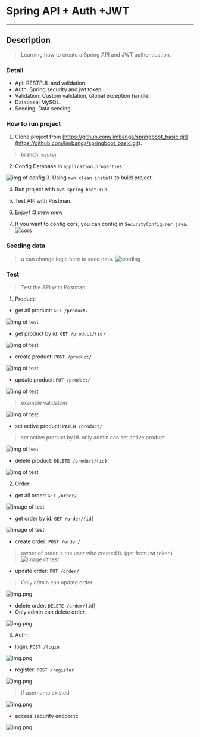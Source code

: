 # Spring API + Auth +JWT

---
## Description
> Learning how to create a Spring API and JWT authentication.
### Detail
- Api: RESTFUL and validation.
- Auth: Spring security and jwt token.
- Validation: Custom validation, Global exception handler.
- Database: MySQL.
- Seeding: Data seeding.

### How to run project
1. Clone project from [https://github.com/limbanga/springboot_basic.git](https://github.com/limbanga/springboot_basic.git).
> branch: `master`
2. Config Database in `application.properties`.

![img of config](previews/config.png)
3. Using `mvn clean install` to build project.

4. Run project with `mvn spring-boot:run`.

6. Test API with Postman.

7. Enjoy! :3 mew mew

8. If you want to config cors, you can config in `SecurityConfigurer.java`.
![cors](previews/cors.png)

### Seeding data 
> u can change logic here to seed data.
![seeding](previews/seeding.png)
### Test

> Test the API with Postman.
1. Product:
- get all product: `GET /product/`

![img of test](previews/product_get_all.png)

- get product by id: `GET /product/{id}`

![img of test](previews/product_get_by_id.png)

- create product: `POST /product/`

![img of test](previews/product_create.png)

- update product: `PUT /product/`

![img of test](previews/product_update.png)
> example validation
>
![img of test](previews/product_update_validation.png)

- set active product: `PATCH /product/`
> set active product by id. only admin can set active product. 

![img of test](previews/product_patch.png)

- delete product: `DELETE /product/{id}`

![img of test](previews/product_delete.png)

2. Order:
- get all order: `GET /order/`

![image of test](previews/order_get_all.png)

- get order by id: `GET /order/{id}`

![image of test](previews/order_get_by_id.png)

- create order: `POST /order/`
> owner of order is the user who created it. (get from jwt token)
![image of test](previews/order_create.png)

- update order: `PUT /order/`
> Only admin can update order.
> 
![img.png](previews/order_update.png)

- delete order: `DELETE /order/{id}`
- Only admin can delete order.

![img.png](previews/order_delete.png)

3. Auth:
- login: `POST /login`

![img.png](previews/login.png)

- register: `POST /register`

![img.png](previews/register.png)
> if username existed
> 
![img.png](previews/register_existed.png)

- access security endpoint:

![img.png](previews/access_secure.png)

